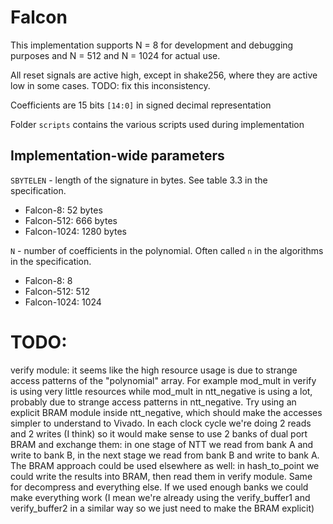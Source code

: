 # Falcon

This implementation supports N = 8 for development and debugging purposes and N = 512 and N = 1024 for actual use.

All reset signals are active high, except in shake256, where they are active low in some cases. TODO: fix this inconsistency.

Coefficients are 15 bits `[14:0]` in signed decimal representation

Folder `scripts` contains the various scripts used during implementation

## Implementation-wide parameters

`SBYTELEN` - length of the signature in bytes. See table 3.3 in the specification.

- Falcon-8: 52 bytes
- Falcon-512: 666 bytes
- Falcon-1024: 1280 bytes

`N` - number of coefficients in the polynomial. Often called `n` in the algorithms in the specification.

- Falcon-8: 8
- Falcon-512: 512
- Falcon-1024: 1024

# TODO:

verify module: it seems like the high resource usage is due to strange access patterns of the "polynomial" array.
For example mod_mult in verify is using very little resources while mod_mult in ntt_negative is using a lot, probably due to strange access patterns in ntt_negative. 
Try using an explicit BRAM module inside ntt_negative, which should make the accesses simpler to understand to Vivado.
In each clock cycle we're doing 2 reads and 2 writes (I think) so it would make sense to use 2 banks of dual port BRAM and exchange them: in one stage of NTT we read from bank A and write to bank B, in the next stage we read from bank B and write to bank A.
The BRAM approach could be used elsewhere as well: in hash_to_point we could write the results into BRAM, then read them in verify module.
Same for decompress and everything else. If we used enough banks we could make everything work (I mean we're already using the verify_buffer1 and verify_buffer2 in a similar way so we just need to make the BRAM explicit)
